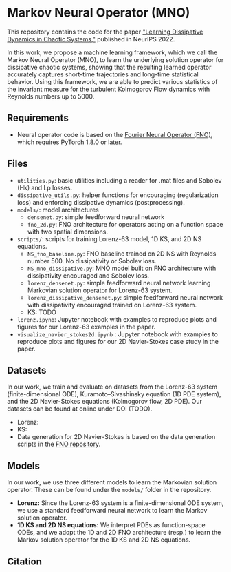 # Markov Neural Operator (MNO)

This repository contains the code for the paper ["Learning Dissipative Dynamics in Chaotic Systems,"](https://arxiv.org/abs/2106.06898) published in NeurIPS 2022.

In this work, we propose a machine learning framework, which we call the Markov Neural Operator (MNO), to learn the underlying solution operator for dissipative chaotic systems, showing that the resulting learned operator accurately captures short-time trajectories and long-time statistical behavior. Using this framework, we are able to predict various statistics of the invariant measure for the turbulent Kolmogorov Flow dynamics with Reynolds numbers up to 5000.

## Requirements
* Neural operator code is based on the [Fourier Neural Operator (FNO)](https://github.com/zongyi-li/fourier_neural_operator), which requires PyTorch 1.8.0 or later.

## Files
* ``utilities.py``: basic utilities including a reader for .mat files and Sobolev (Hk) and Lp losses.
* ``dissipative_utils.py``: helper functions for encouraging (regularization loss) and enforcing dissipative dynamics (postprocessing).
* ``models/``: model architectures
    * ``densenet.py``: simple feedforward neural network
    *  ``fno_2d.py``: FNO architecture for operators acting on a function space with two spatial dimensions.
* ``scripts/``: scripts for training Lorenz-63 model, 1D KS, and 2D NS equations.
    * ``NS_fno_baseline.py``: FNO baseline trained on 2D NS with Reynolds number 500. No dissipativity or Sobolev loss.
    * ``NS_mno_dissipative.py``: MNO model built on FNO architecture with dissipativity encouraged and Sobolev loss.
    * ``lorenz_densenet.py``: simple feedforward neural network learning Markovian solution operator for Lorenz-63 system. 
    * ``lorenz_dissipative_densenet.py``: simple feedforward neural network with dissipativity encouraged trained on Lorenz-63 system.
    * KS: TODO
* `lorenz.ipynb`: Jupyter notebook with examples to reproduce plots and figures for our Lorenz-63 examples in the paper.
* `visualize_navier_stokes2d.ipynb` : Jupyter notebook with examples to reproduce plots and figures for our 2D Navier-Stokes case study in the paper.

## Datasets
In our work, we train and evaluate on datasets from the Lorenz-63 system (finite-dimensional ODE), Kuramoto–Sivashinsky equation (1D PDE system), and the 2D Navier-Stokes equations (Kolmogorov flow, 2D PDE). Our datasets can be found at online under DOI (TODO).
* Lorenz:
* KS:
* Data generation for 2D Navier-Stokes is based on the data generation scripts in the [FNO repository](https://github.com/zongyi-li/fourier_neural_operator/tree/master/data_generation/navier_stokes).

## Models
In our work, we use three different models to learn the Markovian solution operator. These can be found under the ``models/`` folder in the repository.
* **Lorenz:** Since the Lorenz-63 system is a finite-dimensional ODE system, we use a standard feedforward neural network to learn the Markov solution operator.
* **1D KS and 2D NS equations:** We interpret PDEs as function-space ODEs, and we adopt the 1D and 2D FNO architecture (resp.) to learn the Markov solution operator for the 1D KS and 2D NS equations.

## Citation
